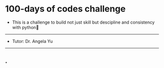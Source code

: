 # 100-days of codes challenge
- This is a challenge to build not just skill but descipline and consistency with python🐍
------------------------
- Tutor: Dr. Angela Yu
-------------
## .
